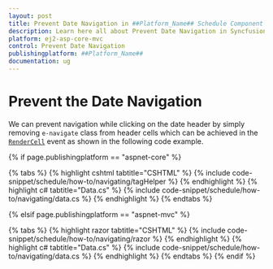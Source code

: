 ```yaml
---
layout: post
title: Prevent Date Navigation in ##Platform_Name## Schedule Component
description: Learn here all about Prevent Date Navigation in Syncfusion ##Platform_Name## Schedule component of Syncfusion Essential JS 2 and more.
platform: ej2-asp-core-mvc
control: Prevent Date Navigation
publishingplatform: ##Platform_Name##
documentation: ug
---
```


# Prevent the Date Navigation

We can prevent navigation while clicking on the date header by simply removing `e-navigate` class from header cells which can be achieved in the [`RenderCell`](https://help.syncfusion.com/cr/aspnetmvc-js2/Syncfusion.EJ2.Schedule.Schedule.html#Syncfusion_EJ2_Schedule_Schedule_RenderCell) event as shown in the following code example.

{% if page.publishingplatform == "aspnet-core" %}

{% tabs %}
{% highlight cshtml tabtitle="CSHTML" %}
{% include code-snippet/schedule/how-to/navigating/tagHelper %}
{% endhighlight %}
{% highlight c# tabtitle="Data.cs" %}
{% include code-snippet/schedule/how-to/navigating/data.cs %}
{% endhighlight %}
{% endtabs %}

{% elsif page.publishingplatform == "aspnet-mvc" %}

{% tabs %}
{% highlight razor tabtitle="CSHTML" %}
{% include code-snippet/schedule/how-to/navigating/razor %}
{% endhighlight %}
{% highlight c# tabtitle="Data.cs" %}
{% include code-snippet/schedule/how-to/navigating/data.cs %}
{% endhighlight %}
{% endtabs %}
{% endif %}

